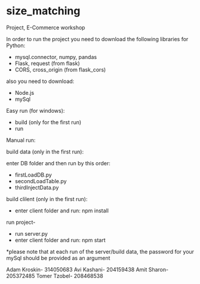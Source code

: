 # size_matching
Project, E-Commerce workshop

In order to run the project you need to download the following libraries for Python:
- mysql.connector, numpy, pandas
- Flask, request (from flask)
- CORS, cross_origin (from flask_cors)

also you need to download:
- Node.js
- mySql

Easy run (for windows):
- build (only for the first run)
- run

Manual run:

build data (only in the first run):

enter DB folder and then run by this order:
- firstLoadDB.py 
- secondLoadTable.py
- thirdInjectData.py

build clilent (only in the first run):
- enter client folder and run: npm install

run project-
- run server.py
- enter client folder and run: npm start

*please note that at each run of the server/build data, 
the password for your mySql should be provided as an argument



Adam Kroskin- 314050683
Avi Kashani- 204159438
Amit Sharon- 205372485
Tomer Tzobel- 208468538

